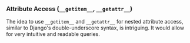 ### Attribute Access (`__getitem__`, `__getattr__`)

The idea to use `__getitem__` and `__getattr__` for nested attribute access, similar to Django's double-underscore syntax, is intriguing. It would allow for very intuitive and readable queries.

